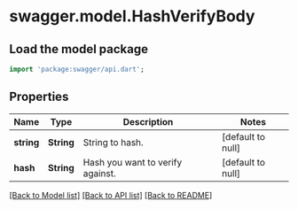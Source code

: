 # swagger.model.HashVerifyBody

## Load the model package
```dart
import 'package:swagger/api.dart';
```

## Properties
Name | Type | Description | Notes
------------ | ------------- | ------------- | -------------
**string** | **String** | String to hash. | [default to null]
**hash** | **String** | Hash you want to verify against. | [default to null]

[[Back to Model list]](../README.md#documentation-for-models) [[Back to API list]](../README.md#documentation-for-api-endpoints) [[Back to README]](../README.md)

